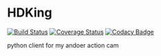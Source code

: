 # HDKing
[![Build Status](https://travis-ci.org/NimVek/hdking.svg?branch=master)](https://travis-ci.org/NimVek/hdking)
[![Coverage Status](https://coveralls.io/repos/github/NimVek/hdking/badge.svg?branch=master)](https://coveralls.io/github/NimVek/hdking?branch=master)
[![Codacy Badge](https://api.codacy.com/project/badge/Grade/e32afe1f1a094a758b98914d5218bad4)](https://www.codacy.com/app/nimvek/hdking?utm_source=github.com&utm_medium=referral&utm_content=NimVek/hdking&utm_campaign=badger)

python client for my andoer action cam
